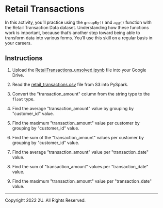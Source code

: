 # Retail Transactions

In this activity, you’ll practice using the `groupBy()` and `agg()` function with the Retail Transaction Data dataset. Understanding how these functions work is important, because that’s another step toward being able to transform data into various forms. You’ll use this skill on a regular basis in your careers.

## Instructions

1. Upload the [RetailTransactions_unsolved.ipynb](Activities/04-Stu_RetailTransactions/Unsolved/RetailTransactions_unsovled.ipynb) file into your Google Drive.

2. Read the [retail_transactions.csv](https://2u-data-curriculum-team.s3.amazonaws.com/nflx-data-science-adv/week-4/retail_transactions.csv) file from S3 into PySpark.

3. Convert the "transaction_amount" column from the string type to the `float` type.

4. Find the average "transaction_amount" value by grouping by "customer_id" value.

5. Find the maximum "transaction_amount" value per customer by grouping by "customer_id" value.

6. Find the sum of the "transaction_amount" values per customer by grouping by "customer_id" value.

7. Find the average "transaction_amount" value per "transaction_date" value.

8. Find the sum of "transaction_amount" values per "transaction_date" value.

9. Find the maximum "transaction_amount" value per "transaction_date" value.

---

Copyright 2022 2U. All Rights Reserved.